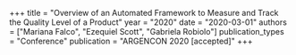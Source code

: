 +++
title = "Overview of an Automated Framework to Measure and Track the Quality Level of a Product"
year = "2020"
date = "2020-03-01"
authors = ["Mariana Falco", "Ezequiel Scott", "Gabriela Robiolo"]
publication_types = "Conference"
publication = "ARGENCON 2020 [accepted]"
+++

